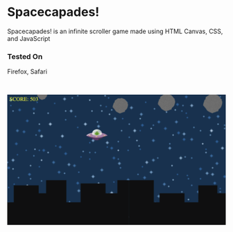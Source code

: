 # Spacecapades!

Spacecapades! is an infinite scroller game made using HTML Canvas, CSS, and JavaScript

### Tested On

Firefox, Safari

<p><br></p>

<picture>
  <source media="(prefers-color-scheme: dark)" srcset="images/sc_gameplay.png">
  <source media="(prefers-color-scheme: light)" srcset="images/sc_gameplay.png">
  <img alt="Shows ufo avoiding asteroids." src="images/sc_gameplay.png">
</picture>
